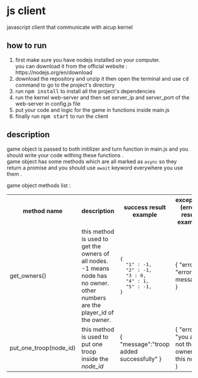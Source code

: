 <h1>js client</h1>
<p>javascript client that communicate with aicup kernel</p>
<h2>how to run</h2>
<ol>
<li>first make sure you have nodejs installed on your computer.<br />you can download it from the official website : https://nodejs.org/en/download</li>
  <li>download the repository and unzip it then open the terminal and use <kbd>cd</kbd> command to go to the project's directory </li>
  <li>run <kbd>npm install</kbd> to install all the project's dependencies</li>
  <li>run the kernel web-server and then set server_ip and server_port of the web-server in config.js file</li>
  <li>put your code and logic for the game in functions inside main.js</li>
  <li>finally run <kbd>npm start</kbd> to run the client</li>
</ol>
<h2>description</h2>
<p>game object is passed to both initilizer and turn function in main.js and you should write your code withing these functions .
<br />
game object has some methods which are all marked as <code>async</code> so they return a promise and you should use <code>await</code> keyword everywhere you use them .
</p>
<p>game object methods list :</p>
<table>
  <tr>
    <th>method name</th>
    <th>description</th>
    <th>success result example</th>
    <th>exception (error) result example</th>
    <th>usage example</th>
  </tr>
  <tr>
<td>get_owners()</td>
    <td> this method is used to get the owners of all nodes.<br />-1 means node has no owner.<br />other numbers are the player_id of the owner.</td>
    
<td><pre>{
  "1" : -1,
  "2" : -1,
  "3 : 0,
  "4" : 1,
  "5" : -1,
}</pre></td>
<td>
  {
    "error" : "error message"
  }
</td>
<td>
  <code>let owners = await game.get_owners()</code>
</td>
  </tr>
    <tr>
<td>put_one_troop(node_id)</td>
<td>this method is used to put one troop inside the <i>node_id</i></td>
    
<td>{
 "message":"troop added successfully"
}</td>
<td>
    {
    "error" : "you are not the owner of this node"
    } 
</td>
<td>
  <code>let response = await game.put_one_troop(4)</code>
</td>
  </tr>
</table>

